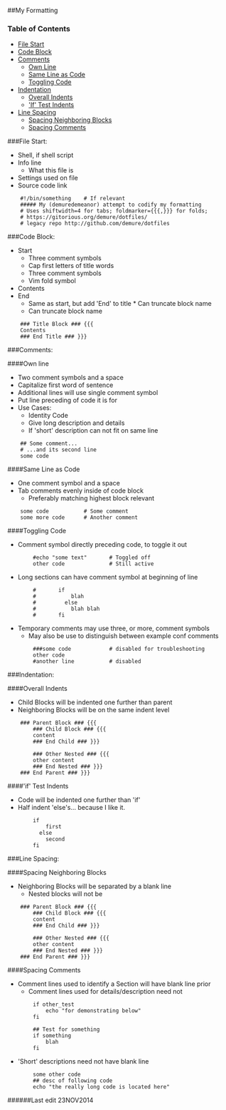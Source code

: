 <!--
##### My (demuredemeanor) attempt to codify my formatting
# Uses shiftwidth=4 for tabs; foldmarker={{{,}}} for folds;
# https://notabug.org/demure/dotfiles/
# legacy repo http://github.com/demure/dotfiles
-->

##My Formatting  

### Table of Contents
* [File Start](#file-start)
* [Code Block](#code-block)
* [Comments](#comments)
	* [Own Line](#own-line)
	* [Same Line as Code](#same-line-as-code)
	* [Toggling Code](#toggling-code)
* [Indentation](#indentation)
	* [Overall Indents](#overall-indents)
	* ['If' Test Indents](#if-test-indents)
* [Line Spacing](#line-spacing)
	* [Spacing Neighboring Blocks](#spacing-neighboring-blocks)
	* [Spacing Comments](#spacing-comments)

###File Start:  
* Shell, if shell script  
* Info line  
	* What this file is  
* Settings used on file  
* Source code link  

```
	#!/bin/something	# If relevant
	##### My (demuredemeanor) attempt to codify my formatting
	# Uses shiftwidth=4 for tabs; foldmarker={{{,}}} for folds;
	# https://gitorious.org/demure/dotfiles/
	# legacy repo http://github.com/demure/dotfiles
```

###Code Block:  

* Start  
	* Three comment symbols  
	* Cap first letters of title words  
	* Three comment symbols  
	* Vim fold symbol  
* Contents  
* End  
	* Same as start, but add 'End' to title  * Can truncate block name  
	* Can truncate block name  

```
	### Title Block ### {{{
	Contents
	### End Title ### }}}
```

###Comments:  

####Own line  
* Two comment symbols and a space  
* Capitalize first word of sentence  
* Additional lines will use single comment symbol  
* Put line preceding of code it is for  
* Use Cases:  
	* Identity Code
	* Give long description and details  
	* If 'short' description can not fit on same line  

```
	## Some comment...
	# ...and its second line
	some code
```

####Same Line as Code  
* One comment symbol and a space  
* Tab comments evenly inside of code block  
	* Preferably matching highest block relevant  

```
	some code			# Some comment
	some more code		# Another comment
```

####Toggling Code  
* Comment symbol directly preceding code, to toggle it out  

```
		#echo "some text"		# Toggled off
		other code				# Still active
```	

* Long sections can have comment symbol at beginning of line  

```
		#		if
		#			blah
		#		  else
		#			blah blah
		#		fi
```

* Temporary comments may use three, or more, comment symbols  
	* May also be use to distinguish between example conf comments  

```
		###some code			# disabled for troubleshooting
		other code
		#another line			# disabled
```

###Indentation:  

####Overall Indents  
* Child Blocks will be indented one further than parent  
* Neighboring Blocks will be on the same indent level  

```
	### Parent Block ### {{{
		### Child Block ### {{{
		content
		### End Child ### }}}

		### Other Nested ### {{{
		other content
		### End Nested ### }}}
	### End Parent ### }}}
```

####'if' Test Indents  
* Code will be indented one further than 'if'  
* Half indent 'else's... because I like it.  

```
		if
			first
		  else
			second
		fi
```

###Line Spacing:  

####Spacing Neighboring Blocks  
* Neighboring Blocks will be separated by a blank line  
	* Nested blocks will not be  

```
	### Parent Block ### {{{
		### Child Block ### {{{
		content
		### End Child ### }}}

		### Other Nested ### {{{
		other content
		### End Nested ### }}}
	### End Parent ### }}}
```

####Spacing Comments  
* Comment lines used to identify a Section will have blank line prior  
	* Comment lines used for details/description need not  

```
		if other_test
			echo "for demonstrating below"
		fi

		## Test for something
		if something
			blah
		fi
```

* 'Short' descriptions need not have blank line  

```
		some other code
		## desc of following code
		echo "the really long code is located here"
```

######Last edit 23NOV2014
